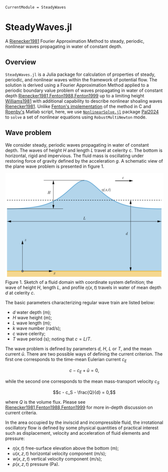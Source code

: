 ```@meta
CurrentModule = SteadyWaves
```

# SteadyWaves.jl

A [Rienecker1981](@citet) Fourier Approximation Method to steady, periodic, nonlinear waves propagating in water of constant depth.


## Overview

`SteadyWaves.jl` is a Julia package for calculation of properties of steady, periodic, and nonlinear waves within the framework of potential flow. The solution is derived using a Fourier Approximation Method applied to a periodic boundary value problem of waves propagating in water of constant depth [Rienecker1981,Fenton1988,Fenton1999](@cite) up to a limiting height [Williams1981](@cite) with additional capability to describe nonlinear shoaling waves [Rienecker1981](@cite). Unlike [Fenton's implementation](https://johndfenton.com/Steady-waves/Fourier.html) of the method in C and [Roenby's](https://github.com/roenby/fentonWave/blob/master/tests/fenton.m) Matlab script, here, we use [`NonlinearSolve.jl`](https://github.com/SciML/NonlinearSolve.jl) package [Pal2024](@cite) to `solve` a set of nonlinear equations using `RobustMultiNewton` mode.

## Wave problem

We consider steady, periodic waves propagating in water of constant depth. The waves of height $H$ and length $L$ travel at celerity c. The bottom is horizontal, rigid and impervious. The fluid mass is oscillating under restoring force of gravity defined by the acceleration $g$. A schematic view of the plane wave problem is presented in figure 1.

![figure 1](figures/wave_problem.png)
Figure 1. Sketch of a fluid domain with coordinate system definition; the wave of height $H$, length $L$, and profile $\eta(x, t)$ travels in water of mean depth $d$ at celerity $c$.

The basic parameters characterizing regular wave train are listed below:
-  $d$ water depth (m);
-  $H$ wave height (m);
-  $L$ wave length (m);
-  $k$ wave number (rad/s);
-  $c$ wave celerity;
-  $T$ wave period (s);
noting that $c=L/T$.

The wave problem is defined by parameters $d$, $H$, $L$ or $T$, and the mean current $\bar{u}$. There are two possible ways of defining the current criterion. The first one corresponds to the time-mean Eulerian current $c_E$

$$c - c_E + \bar{u} = 0,$$

while the second one corresponds to the mean mass-transport velocity $c_S$

$$c - c_S - \frac{Q}{d} = 0,$$

where $Q$ is the volume flux. Please see [Rienecker1981,Fenton1988,Fenton1999](@cite) for more in-depth discussion on current criteria.

In the area occupied by the inviscid and incompressible fluid, the irrotational oscillatory flow is defined by some physical quantities of practical interest such as displacement, velocity and acceleration of fluid elements and pressure:
*  $\eta(x, t)$ free-surface elevation above the bottom (m);
*  $u(x, z, t)$ horizontal velocity component (m/s);
*  $w(x, z, t)$ vertical velocity component (m/s);
*  $p(x, z, t)$ pressure (Pa).
